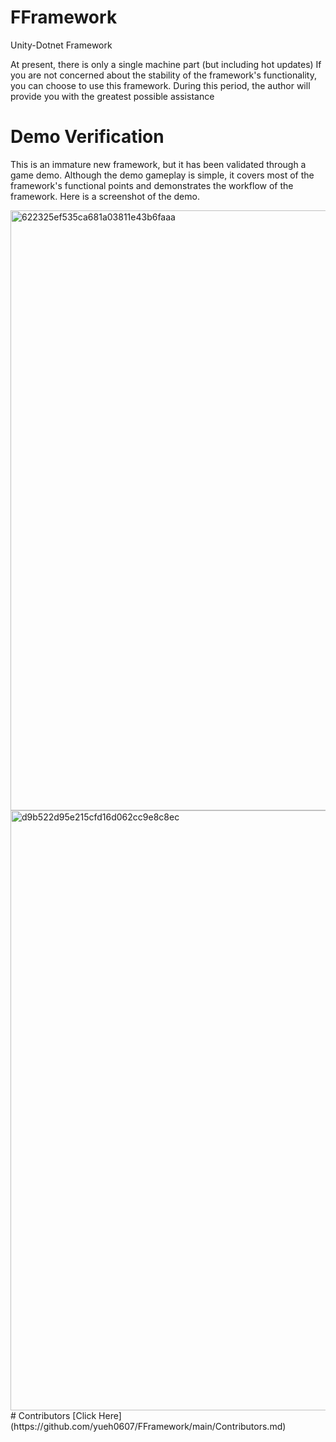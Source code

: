 # FFramework
Unity-Dotnet Framework 

At present, there is only a single machine part (but including hot updates)
If you are not concerned about the stability of the framework's functionality, you can choose to use this framework. During this period, the author will provide you with the greatest possible assistance


# Demo Verification
This is an immature new framework, but it has been validated through a game demo. Although the demo gameplay is simple, it covers most of the framework's functional points and demonstrates the workflow of the framework.
Here is a screenshot of the demo.

<img width="960" alt="622325ef535ca681a03811e43b6faaa" src="https://github.com/yueh0607/FFramework/assets/102401735/ec94a6f2-a7be-44ac-8a20-924ce37fd6dc">
<img width="960" alt="d9b522d95e215cfd16d062cc9e8c8ec" src="https://github.com/yueh0607/FFramework/assets/102401735/95f0c23b-a708-4bb8-8698-d54729f3131b">
# Contributors
[Click Here](https://github.com/yueh0607/FFramework/main/Contributors.md)
